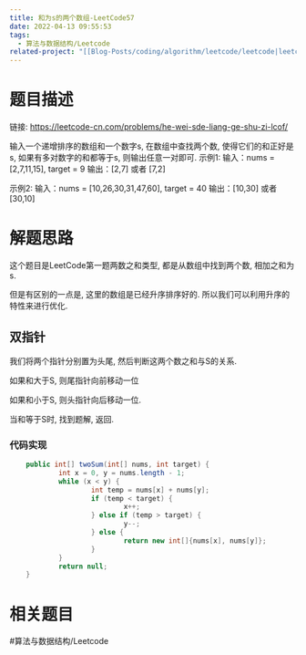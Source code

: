 ```yaml
---
title: 和为s的两个数组-LeetCode57
date: 2022-04-13 09:55:53
tags:
  - 算法与数据结构/Leetcode
related-project: "[[Blog-Posts/coding/algorithm/leetcode/leetcode|leetcode]]"
---
```


# 题目描述

链接: https://leetcode-cn.com/problems/he-wei-sde-liang-ge-shu-zi-lcof/

输入一个递增排序的数组和一个数字s, 在数组中查找两个数, 使得它们的和正好是s, 如果有多对数字的和都等于s, 则输出任意一对即可.
示例1:
输入：nums = \[2,7,11,15], target = 9
输出：\[2,7] 或者 \[7,2]

示例2: 
输入：nums = \[10,26,30,31,47,60], target = 40
输出：\[10,30] 或者 \[30,10]

<!--more-->

# 解题思路

这个题目是LeetCode第一题两数之和类型, 都是从数组中找到两个数, 相加之和为s. 

但是有区别的一点是, 这里的数组是已经升序排序好的. 所以我们可以利用升序的特性来进行优化.

## 双指针

我们将两个指针分别置为头尾, 然后判断这两个数之和与S的关系.

如果和大于S, 则尾指针向前移动一位

如果和小于S, 则头指针向后移动一位.

当和等于S时, 找到题解, 返回.

### 代码实现

```java
	public int[] twoSum(int[] nums, int target) {
    		int x = 0, y = nums.length - 1;
    		while (x < y) {
			        int temp = nums[x] + nums[y];
			        if (temp < target) {
            				x++;
        			} else if (temp > target) {
				            y--;
        			} else {
            				return new int[]{nums[x], nums[y]};
        			}
		    }
		    return null;
	}
```

# 相关题目

#算法与数据结构/Leetcode